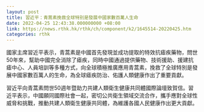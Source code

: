 ```yaml
---
layout: post
title: 習近平：青蒿素挽救全球特別是發展中國家數百萬人生命
date: 2022-04-25 12:43:38.000000000 +08:00
link: https://news.rthk.hk/rthk/ch/component/k2/1645514-20220425.htm
categories: rthk
---
```


國家主席習近平表示，青蒿素是中國首先發現並成功提取的特效抗瘧疾藥物，問世50年來，幫助中國完全消除了瘧疾，同時中國通過提供藥物、技術援助、援建抗瘧中心、人員培訓等多種方式，向全球積極推廣應用青蒿素，挽救了全球特別是發展中國家數百萬人的生命，為全球瘧疾防治、佑護人類健康作出了重要貢獻。

習近平向青蒿素問世50週年暨助力共建人類衛生健康共同體國際論壇致賀信。習近平表示，中國願同國際社會一起，密切公共衛生領域交流合作，攜手應對全球性威脅和挑戰，推動共建人類衛生健康共同體，為維護各國人民健康作出更大貢獻。
